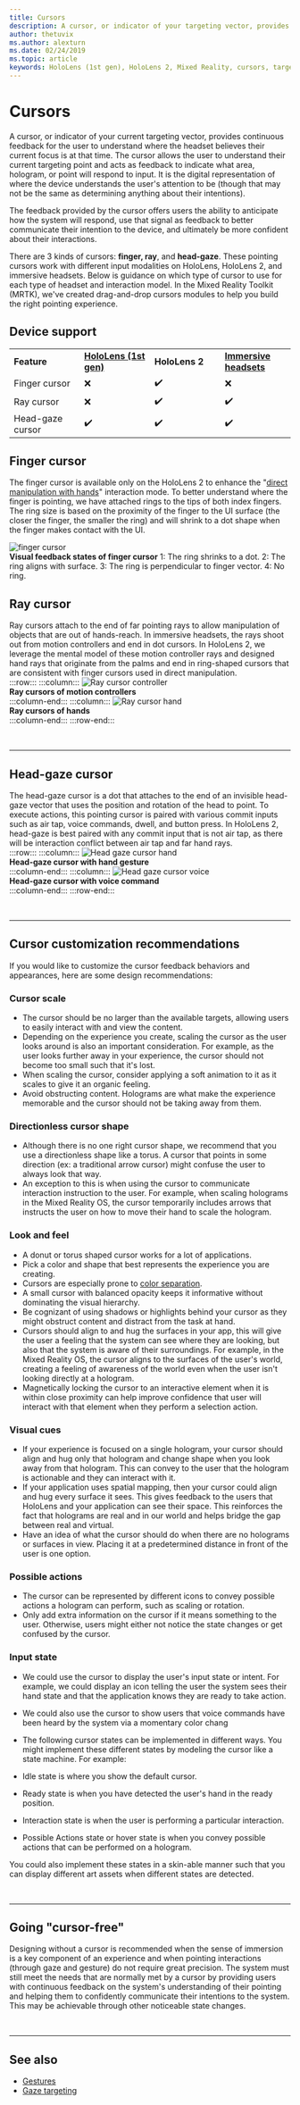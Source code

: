```yaml
---
title: Cursors
description: A cursor, or indicator of your targeting vector, provides continuous feedback for the user to understand what HoloLens understands about their intentions.
author: thetuvix
ms.author: alexturn
ms.date: 02/24/2019
ms.topic: article
keywords: HoloLens (1st gen), HoloLens 2, Mixed Reality, cursors, targeting, gaze, gestures
---
```


# Cursors

A cursor, or indicator of your current targeting vector, provides continuous feedback for the user to understand where the headset believes their current focus is at that time. The cursor allows the user to understand their current targeting point and acts as feedback to indicate what area, hologram, or point will respond to input. It is the digital representation of where the device understands the user's attention to be (though that may not be the same as determining anything about their intentions).

The feedback provided by the cursor offers users the ability to anticipate how the system will respond, use that signal as feedback to better communicate their intention to the device, and ultimately be more confident about their interactions.

There are 3 kinds of cursors: **finger, ray**, and **head-gaze**. These pointing cursors work with different input modalities on HoloLens, HoloLens 2, and immersive headsets. Below is guidance on which type of cursor to use for each type of headset and interaction model. In the Mixed Reality Toolkit (MRTK), we've created drag-and-drop cursors modules to help you build the right pointing experience.


## Device support

<table>
    <colgroup>
    <col width="25%" />
    <col width="25%" />
    <col width="25%" />
    <col width="25%" />
    </colgroup>
    <tr>
        <td><strong>Feature</strong></td>
        <td><a href="hololens-hardware-details.md"><strong>HoloLens (1st gen)</strong></a></td>
        <td><strong>HoloLens 2</strong></td>
        <td><a href="immersive-headset-hardware-details.md"><strong>Immersive headsets</strong></a></td>
    </tr>
     <tr>
        <td>Finger cursor</td>
        <td>❌</td>
        <td>✔️</td>
        <td>❌</td>
    </tr>
     <tr>
        <td>Ray cursor</td>
        <td>❌</td>
        <td>✔️</td>
        <td>✔️</td>
    </tr>
    <tr>
        <td>Head-gaze cursor</td>
        <td>✔️</td>
        <td>✔️</td>
        <td>✔️</td>
    </tr>
</table>

## Finger cursor
The finger cursor is available only on the HoloLens 2 to enhance the "[direct manipulation with hands](direct-manipulation.md)" interaction mode. To better understand where the finger is pointing, we have attached rings to the tips of both index fingers. The ring size is based on the proximity of the finger to the UI surface (the closer the finger, the smaller the ring) and will shrink to a dot shape when the finger makes contact with the UI. <br>

![finger cursor](images/finger-cursor.png)<br>
**Visual feedback states of finger cursor**
1: The ring shrinks to a dot. 2: The ring aligns with surface. 3: The ring is perpendicular to finger vector. 4: No ring.

## Ray cursor
Ray cursors attach to the end of far pointing rays to allow manipulation of objects that are out of hands-reach. In immersive headsets, the rays shoot out from motion controllers and end in dot cursors. In HoloLens 2, we leverage the mental model of these motion controller rays and designed hand rays that originate from the palms and end in ring-shaped cursors that are consistent with finger cursors used in direct manipulation. <br>
:::row:::
    :::column:::
        ![Ray cursor controller](images/ray-cursor-controller.png)<br>
        **Ray cursors of motion controllers**<br>
    :::column-end:::
    :::column:::
        ![Ray cursor hand](images/ray-cursor-hand.png)<br>
        **Ray cursors of hands**<br>
    :::column-end:::
:::row-end:::

<br>

---


## Head-gaze cursor
The head-gaze cursor is a dot that attaches to the end of an invisible head-gaze vector that uses the position and rotation of the head to point. To execute actions, this pointing cursor is paired with various commit inputs such as air tap, voice commands, dwell, and button press. In HoloLens 2, head-gaze is best paired with any commit input that is not air tap, as there will be interaction conflict between air tap and far hand rays. <br>
:::row:::
    :::column:::
        ![Head gaze cursor hand](images/head-gaze-cursor-hand.png)<br>
        **Head-gaze cursor with hand gesture**<br>
    :::column-end:::
    :::column:::
        ![Head gaze cursor voice](images/head-gaze-cursor-voice.png)<br>
        **Head-gaze cursor with voice command**<br>
    :::column-end:::
:::row-end:::

<br>

---


## Cursor customization recommendations
If you would like to customize the cursor feedback behaviors and appearances, here are some design recommendations:

### Cursor scale
* The cursor should be no larger than the available targets, allowing users to easily interact with and view the content.
* Depending on the experience you create, scaling the cursor as the user looks around is also an important consideration. For example, as the user looks further away in your experience, the cursor should not become too small such that it's lost.
* When scaling the cursor, consider applying a soft animation to it as it scales to give it an organic feeling.
* Avoid obstructing content. Holograms are what make the experience memorable and the cursor should not be taking away from them.

### Directionless cursor shape
* Although there is no one right cursor shape, we recommend that you use a directionless shape like a torus. A cursor that points in some direction (ex: a traditional arrow cursor) might confuse the user to always look that way.
* An exception to this is when using the cursor to communicate interaction instruction to the user. For example, when scaling holograms in the Mixed Reality OS, the cursor temporarily includes arrows that instructs the user on how to move their hand to scale the hologram.

### Look and feel
* A donut or torus shaped cursor works for a lot of applications.
* Pick a color and shape that best represents the experience you are creating.
* Cursors are especially prone to [color separation](hologram-stability.md#color-separation).
* A small cursor with balanced opacity keeps it informative without dominating the visual hierarchy.
* Be cognizant of using shadows or highlights behind your cursor as they might obstruct content and distract from the task at hand.
* Cursors should align to and hug the surfaces in your app, this will give the user a feeling that the system can see where they are looking, but also that the system is aware of their surroundings. For example, in the Mixed Reality OS, the cursor aligns to the surfaces of the user's world, creating a feeling of awareness of the world even when the user isn't looking directly at a hologram.
* Magnetically locking the cursor to an interactive element when it is within close proximity can help improve confidence that user will interact with that element when they perform a selection action.

### Visual cues
* If your experience is focused on a single hologram, your cursor should align and hug only that hologram and change shape when you look away from that hologram. This can convey to the user that the hologram is actionable and they can interact with it.
* If your application uses spatial mapping, then your cursor could align and hug every surface it sees. This gives feedback to the users that HoloLens and your application can see their space. This reinforces the fact that holograms are real and in our world and helps bridge the gap between real and virtual.
* Have an idea of what the cursor should do when there are no holograms or surfaces in view. Placing it at a predetermined distance in front of the user is one option.

### Possible actions
* The cursor can be represented by different icons to convey possible actions a hologram can perform, such as scaling or rotation.
* Only add extra information on the cursor if it means something to the user. Otherwise, users might either not notice the state changes or get confused by the cursor.

### Input state
* We could use the cursor to display the user's input state or intent. For example, we could display an icon telling the user the system sees their hand state and that the application knows they are ready to take action.
* We could also use the cursor to show users that voice commands have been heard by the system via a momentary color chang

* The following cursor states can be implemented in different ways. You might implement these different states by modeling the cursor like a state machine. For example:
* Idle state is where you show the default cursor.
* Ready state is when you have detected the user's hand in the ready position.
* Interaction state is when the user is performing a particular interaction.
* Possible Actions state or hover state is when you convey possible actions that can be performed on a hologram.

You could also implement these states in a skin-able manner such that you can display different art assets when different states are detected.

<br>

---


## Going "cursor-free"
Designing without a cursor is recommended when the sense of immersion is a key component of an experience and when pointing interactions (through gaze and gesture) do not require great precision. The system must still meet the needs that are normally met by a cursor by providing users with continuous feedback on the system's understanding of their pointing and helping them to confidently communicate their intentions to the system. This may be achievable through other noticeable state changes.

<br>

---


## See also
* [Gestures](gestures.md)
* [Gaze targeting](gaze-targeting.md)
